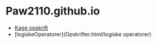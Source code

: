 # Paw2110.github.io
- [Kage opskrift](Opskifter.html)
- [logiskeOperatorer](Opskrifter.html/logiske operatorer)
